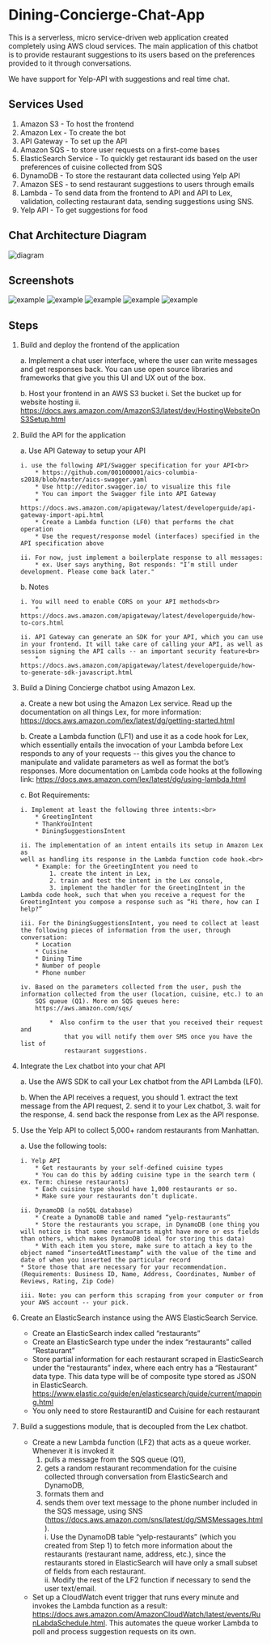# Dining-Concierge-Chat-App

This is a serverless, micro service-driven web application created completely using AWS cloud services. The main application of this chatbot is to provide restaurant suggestions to its users based on the preferences provided to it through conversations.

We have support for Yelp-API with suggestions and real time chat.


## Services Used

1. Amazon S3 - To host the frontend
2. Amazon Lex - To create the bot
3. API Gateway - To set up the API
4. Amazon SQS - to store user requests on a first-come bases
5. ElasticSearch Service - To quickly get restaurant ids based on the user preferences of cuisine collected from SQS
6. DynamoDB - To store the restaurant data collected using Yelp API
7. Amazon SES - to send restaurant suggestions to users through emails
8. Lambda - To send data from the frontend to API and API to Lex, validation, collecting restaurant data, sending suggestions using SNS.
9. Yelp API - To get suggestions for food

## Chat Architecture Diagram

![diagram](./Screenshots/architecture_diagram.png)

## Screenshots

![example](./Screenshots/chatbot1.png)
![example](./Screenshots/chatbot2.png)
![example](./Screenshots/chatbot3.png)
![example](./Screenshots/chatbot4.png)
![example](./Screenshots/Output.png)

## Steps

1.  Build and deploy the frontend of the application<br>

    a. Implement a chat user interface, where the user can write messages and get responses back. You can use open source libraries and frameworks that give you this UI and UX out of the box.<br>

    b. Host your frontend in an AWS S3 bucket
    i. Set the bucket up for website hosting
    ii. https://docs.aws.amazon.com/AmazonS3/latest/dev/HostingWebsiteOnS3Setup.html

2.  Build the API for the application

    a. Use API Gateway to setup your API<br>

        i. use the following API/Swagger specification for your API<br>
            * https://github.com/001000001/aics-columbia-s2018/blob/master/aics-swagger.yaml
            * Use http://editor.swagger.io/ to visualize this file
            * You can import the Swagger file into API Gateway
            * https://docs.aws.amazon.com/apigateway/latest/developerguide/api-gateway-import-api.html
            * Create a Lambda function (LF0) that performs the chat operation
            * Use the request/response model (interfaces) specified in the API specification above

        ii. For now, just implement a boilerplate response to all messages:
            * ex. User says anything, Bot responds: "I’m still under development. Please come back later."

    b. Notes<br>

        i. You will need to enable CORS on your API methods<br>
            * https://docs.aws.amazon.com/apigateway/latest/developerguide/how-to-cors.html

        ii. API Gateway can generate an SDK for your API, which you can use in your frontend. It will take care of calling your API, as well as session signing the API calls -- an important security feature<br>
            * https://docs.aws.amazon.com/apigateway/latest/developerguide/how-to-generate-sdk-javascript.html

3.  Build a Dining Concierge chatbot using Amazon Lex.

    a. Create a new bot using the Amazon Lex service. Read up the documentation on all things Lex, for more information: https://docs.aws.amazon.com/lex/latest/dg/getting-started.html<br>

    b. Create a Lambda function (LF1) and use it as a code hook for Lex, which
    essentially entails the invocation of your Lambda before Lex responds to
    any of your requests -- this gives you the chance to manipulate and
    validate parameters as well as format the bot’s responses. More
    documentation on Lambda code hooks at the following link:
    https://docs.aws.amazon.com/lex/latest/dg/using-lambda.html<br>

    c. Bot Requirements:

        i. Implement at least the following three intents:<br>
            * GreetingIntent
            * ThankYouIntent
            * DiningSuggestionsIntent

        ii. The implementation of an intent entails its setup in Amazon Lex as
        well as handling its response in the Lambda function code hook.<br>
            * Example: for the GreetingIntent you need to
                1. create the intent in Lex,
                2. train and test the intent in the Lex console,
                3. implement the handler for the GreetingIntent in the Lambda code hook, such that when you receive a request for the GreetingIntent you compose a response such as “Hi there, how can I help?”

        iii. For the DiningSuggestionsIntent, you need to collect at least the following pieces of information from the user, through conversation:
            * Location
            * Cuisine
            * Dining Time
            * Number of people
            * Phone number

        iv. Based on the parameters collected from the user, push the information collected from the user (location, cuisine, etc.) to an
            SQS queue (Q1). More on SQS queues here:
            https://aws.amazon.com/sqs/

                *  Also confirm to the user that you received their request and
                    that you will notify them over SMS once you have the list of
                    restaurant suggestions.

4.  Integrate the Lex chatbot into your chat API

    a. Use the AWS SDK to call your Lex chatbot from the API Lambda (LF0).

    b. When the API receives a request, you should 1. extract the text message from the API request, 2. send it to your Lex chatbot, 3. wait for the
    response, 4. send back the response from Lex as the API response.

5.  Use the Yelp API to collect 5,000+ random restaurants from Manhattan.

    a. Use the following tools:

        i. Yelp API
            * Get restaurants by your self-defined cuisine types
            * You can do this by adding cuisine type in the search term ( ex. Term: chinese restaurants)
            * Each cuisine type should have 1,000 restaurants or so.
            * Make sure your restaurants don’t duplicate.

        ii. DynamoDB (a noSQL database)
            * Create a DynamoDB table and named “yelp-restaurants”
            * Store the restaurants you scrape, in DynamoDB (one thing you will notice is that some restaurants might have more or ess fields than others, which makes DynamoDB ideal for storing this data)
            * With each item you store, make sure to attach a key to the object named “insertedAtTimestamp” with the value of the time and date of when you inserted the particular record
        * Store those that are necessary for your recommendation.(Requirements: Business ID, Name, Address, Coordinates, Number of Reviews, Rating, Zip Code)

        iii. Note: you can perform this scraping from your computer or from your AWS account -- your pick.

6.  Create an ElasticSearch instance using the AWS ElasticSearch Service.

    - Create an ElasticSearch index called “restaurants”
    - Create an ElasticSearch type under the index “restaurants” called “Restaurant”
    - Store partial information for each restaurant scraped in ElasticSearch
      under the “restaurants” index, where each entry has a “Restaurant” data
      type. This data type will be of composite type stored as JSON in ElasticSearch.
      https://www.elastic.co/guide/en/elasticsearch/guide/current/mapping.html
    - You only need to store RestaurantID and Cuisine for each restaurant

7.  Build a suggestions module, that is decoupled from the Lex chatbot.

    - Create a new Lambda function (LF2) that acts as a queue worker. Whenever it is invoked it<br>
      1. pulls a message from the SQS queue (Q1), <br>
      2. gets a random restaurant recommendation for the cuisine collected through conversation from ElasticSearch and DynamoDB,
      3. formats them and<br>
      4. sends them over text message to the phone number included in the SQS message, using SNS (https://docs.aws.amazon.com/sns/latest/dg/SMSMessages.html).<br>
         i. Use the DynamoDB table “yelp-restaurants” (which you created
         from Step 1) to fetch more information about the restaurants
         (restaurant name, address, etc.), since the restaurants stored in
         ElasticSearch will have only a small subset of fields from each
         restaurant.<br>
         ii. Modify the rest of the LF2 function if necessary to send the user text/email.
    - Set up a CloudWatch event trigger that runs every minute and invokes the Lambda function as a result:
      https://docs.aws.amazon.com/AmazonCloudWatch/latest/events/RunLabdaSchedule.html. This automates the queue worker Lambda to poll and process suggestion requests on its own.
